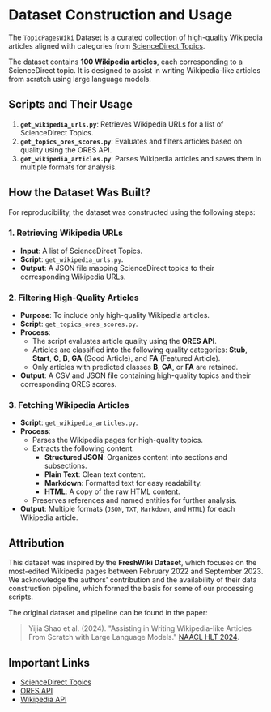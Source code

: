 # Dataset Construction and Usage

The `TopicPagesWiki` Dataset is a curated collection of high-quality Wikipedia articles aligned with categories from [ScienceDirect Topics](https://www.sciencedirect.com/topics). 

The dataset contains **100 Wikipedia articles**, each corresponding to a ScienceDirect topic. It is designed to assist in writing Wikipedia-like articles from scratch using large language models.

## Scripts and Their Usage

1. **`get_wikipedia_urls.py`**: Retrieves Wikipedia URLs for a list of ScienceDirect Topics.
2. **`get_topics_ores_scores.py`**: Evaluates and filters articles based on quality using the ORES API.
3. **`get_wikipedia_articles.py`**: Parses Wikipedia articles and saves them in multiple formats for analysis.


## How the Dataset Was Built?

For reproducibility, the dataset was constructed using the following steps:

### 1. Retrieving Wikipedia URLs
- **Input**: A list of ScienceDirect Topics.
- **Script**: `get_wikipedia_urls.py`.
- **Output**: A JSON file mapping ScienceDirect topics to their corresponding Wikipedia URLs.

### 2. Filtering High-Quality Articles
- **Purpose**: To include only high-quality Wikipedia articles.
- **Script**: `get_topics_ores_scores.py`.
- **Process**:
  - The script evaluates article quality using the **ORES API**.
  - Articles are classified into the following quality categories: **Stub**, **Start**, **C**, **B**, **GA** (Good Article), and **FA** (Featured Article).
  - Only articles with predicted classes **B**, **GA**, or **FA** are retained.
- **Output**: A CSV and JSON file containing high-quality topics and their corresponding ORES scores.

### 3. Fetching Wikipedia Articles
- **Script**: `get_wikipedia_articles.py`.
- **Process**:
  - Parses the Wikipedia pages for high-quality topics.
  - Extracts the following content:
    - **Structured JSON**: Organizes content into sections and subsections.
    - **Plain Text**: Clean text content.
    - **Markdown**: Formatted text for easy readability.
    - **HTML**: A copy of the raw HTML content.
  - Preserves references and named entities for further analysis.
- **Output**: Multiple formats (`JSON`, `TXT`, `Markdown`, and `HTML`) for each Wikipedia article.

## **Attribution**

This dataset was inspired by the **FreshWiki Dataset**, which focuses on the most-edited Wikipedia pages between February 2022 and September 2023. We acknowledge the authors' contribution and the availability of their data construction pipeline, which formed the basis for some of our processing scripts.

The original dataset and pipeline can be found in the paper:

> Yijia Shao et al. (2024). "Assisting in Writing Wikipedia-like Articles From Scratch with Large Language Models." [NAACL HLT 2024](https://arxiv.org/abs/2402.14207).




## Important Links

- [ScienceDirect Topics](https://www.sciencedirect.com/topics)
- [ORES API](https://www.mediawiki.org/wiki/ORES)
- [Wikipedia API](https://www.mediawiki.org/wiki/API:Main_page)